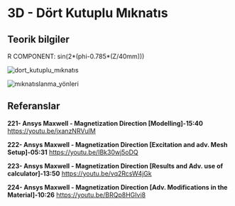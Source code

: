 # 3D - Dört Kutuplu Mıknatıs

## Teorik bilgiler
R COMPONENT: sin(2*(phi-0.785*(Z/40mm)))

![dort_kutuplu_mıknatıs](https://github.com/dagaca/Ansys-Maxwell-Portfolio/assets/80363244/ad407e8d-4351-42a2-9741-0b185a40714f)

![mıknatıslanma_yönleri](https://github.com/dagaca/Ansys-Maxwell-Portfolio/assets/80363244/ffb0482f-7fef-4971-919d-722866567658)

## Referanslar
**221- Ansys Maxwell - Magnetization Direction [Modelling]-15:40** 
https://youtu.be/jxanzNRVulM 

**222- Ansys Maxwell - Magnetization Direction [Excitation and adv. Mesh Setup]-05:31** 
https://youtu.be/IBk30wj5oDQ 

**223- Ansys Maxwell - Magnetization Direction [Results and Adv. use of calculator]-13:50**
https://youtu.be/vq2RcsW4jGk 

**224- Ansys Maxwell - Magnetization Direction [Adv. Modifications in the Material]-10:26** 
https://youtu.be/BRQp8HGIvi8 
